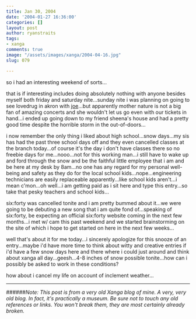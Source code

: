 ```yaml
---
title: Jan 30, 2004
date: '2004-01-27 16:36:00'
categories: []
layout: post
author: ryanstraits
tags:
- xanga
comments: true
image: "/assets/images/xanga/2004-04-16.jpg"
slug: 079

---
```

so i had an interesting weekend of sorts...

<!-- break -->

that is if interesting includes doing absolutely nothing with anyone besides myself both friday and saturday nite...sunday nite i was planning on going to see lovedrug in akron with <a href="http://www.xanga.com/averagejoe" target="_blank">joe</a>...but apparently mother nature is not a big fan of amazing concerts and she wouldn't let us go even with our tickets in hand...i ended up going down to my friend sheena's house and had a pretty good time despite the horrible storm in the out-of-doors...

i now remember the only thing i liked about high school...snow days...my sis has had the past three school days off and they even cancelled classes at the branch today...of course it's the day i don't have classes there so no freebie days for me...nooo...not for this working man...i still have to wake up and ford through the snow and be the faithful little employee that i am and be here at my desk by 8am...no one has any regard for my personal well-being and safety as they do for the local school kids...nope...engineering technicians are easily replaceable apparently...like school kids aren't...i mean c'mon...oh well...i am getting paid as i sit here and type this entry...so take that pesky teachers and school kids...

six:forty was cancelled tonite and i am pretty bummed about it...we were going to be debuting a new song that i am quite fond of...speaking of six:forty, be expecting an official six:forty website coming in the next few months...i met w/ cam this past weekend and we started brainstorming on the site of which i hope to get started on here in the next few weeks...

well that's about it for me today...i sincerely apologize for this snooze of an entry...maybe i'd have more time to think about witty and creative entries if i'd have a few snow days here and there where i could just around and think about xanga all day...geesh...4-8 inches of snow possible tonite...how can i possibly be asked to work in these conditions?

how about i cancel my life on account of inclement weather...

---

######*Note: This post is from a very old Xanga blog of mine. A very, very old blog. In fact, it's practically a museum. Be sure not to touch any old references or links. You won't break them, they are most certainly already broken.*